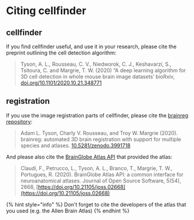 # Citing cellfinder

## cellfinder

If you find cellfinder useful, and use it in your research, please cite the preprint outlining the cell detection algorithm:

> Tyson, A. L._,_ Rousseau, C. V., Niedworok, C. J., Keshavarzi, S., Tsitoura, C. and Margrie, T. W. \(2020\) “A deep learning algorithm for 3D cell detection in whole mouse brain image datasets’ bioRxiv, [doi.org/10.1101/2020.10.21.348771](https://doi.org/10.1101/2020.10.21.348771)

## registration

If you use the image registration parts of cellfinder, please cite the [brainreg repository](https://github.com/brainglobe/brainreg):

> Adam L. Tyson, Charly V. Rousseau, and Troy W. Margrie \(2020\). brainreg: automated 3D brain registration with support for multiple species and atlases. [10.5281/zenodo.3991718](https://doi.org/10.5281/zenodo.3991718)

And please also cite the [BrainGlobe Atlas API](https://github.com/brainglobe/bg-atlasapi) that provided the atlas:

> Claudi, F., Petrucco, L., Tyson, A. L., Branco, T., Margrie, T. W., Portugues, R. \(2020\). BrainGlobe Atlas API: a common interface for neuroanatomical atlases. Journal of Open Source Software, 5\(54\), 2668, [https://doi.org/10.21105/joss.02668](https://doi.org/10.21105/joss.02668)

{% hint style="info" %}
Don't forget to cite the developers of the atlas that you used \(e.g. the Allen Brain Atlas\)
{% endhint %}

